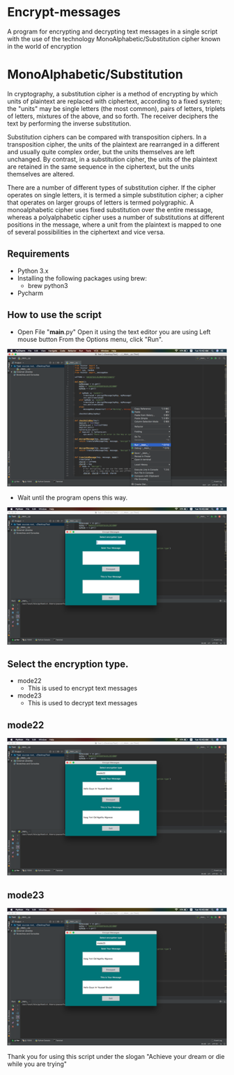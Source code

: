 # Encrypt-messages
A program for encrypting and decrypting text messages in a single script with the use of the technology MonoAlphabetic/Substitution cipher known in the world of encryption

# MonoAlphabetic/Substitution
In cryptography, a substitution cipher is a method of encrypting by which units of plaintext are replaced with ciphertext, according to a fixed system; the "units" may be single letters (the most common), pairs of letters, triplets of letters, mixtures of the above, and so forth. The receiver deciphers the text by performing the inverse substitution.

Substitution ciphers can be compared with transposition ciphers. In a transposition cipher, the units of the plaintext are rearranged in a different and usually quite complex order, but the units themselves are left unchanged. By contrast, in a substitution cipher, the units of the plaintext are retained in the same sequence in the ciphertext, but the units themselves are altered.

There are a number of different types of substitution cipher. If the cipher operates on single letters, it is termed a simple substitution cipher; a cipher that operates on larger groups of letters is termed polygraphic. A monoalphabetic cipher uses fixed substitution over the entire message, whereas a polyalphabetic cipher uses a number of substitutions at different positions in the message, where a unit from the plaintext is mapped to one of several possibilities in the ciphertext and vice versa.

## Requirements
* Python 3.x
* Installing the following packages using brew:
	 * brew python3
* Pycharm 

## How to use the script
* Open File "__main__.py" Open it using the text editor you are using Left mouse button From the Options menu, click "Run".
<img src="images/1.png">

* Wait until the program opens this way.
<img src="images/2.png">

## Select the encryption type.
* mode22 
	* This is used to encrypt text messages
* mode23 
	* This is used to decrypt text messages
	
## mode22	
<img src="images/3.png">
	
## mode23 	
<img src="images/4.png">

Thank you for using this script under the slogan "Achieve your dream or die while you are trying"



